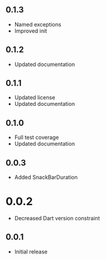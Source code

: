 ## 0.1.3
- Named exceptions
- Improved init

## 0.1.2
- Updated documentation

## 0.1.1
- Updated license
- Updated documentation

## 0.1.0
- Full test coverage
- Updated documentation

## 0.0.3
- Added SnackBarDuration

# 0.0.2
- Decreased Dart version constraint

## 0.0.1
- Initial release